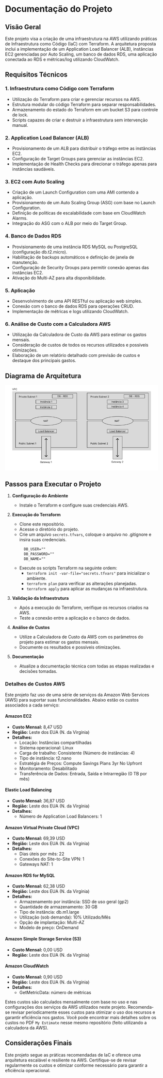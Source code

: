 # Documentação do Projeto

## Visão Geral

Este projeto visa a criação de uma infraestrutura na AWS utilizando práticas de Infraestrutura como Código (IaC) com Terraform. A arquitetura proposta inclui a implementação de um Application Load Balancer (ALB), instâncias EC2 gerenciadas por Auto Scaling, um banco de dados RDS, uma aplicação conectada ao RDS e métricas/log utilizando CloudWatch.

## Requisitos Técnicos

### 1. Infraestrutura como Código com Terraform
- Utilização do Terraform para criar e gerenciar recursos na AWS.
- Estrutura modular do código Terraform para separar responsabilidades.
- Armazenamento do estado do Terraform em um bucket S3 para controle de lock.
- Scripts capazes de criar e destruir a infraestrutura sem intervenção manual.

### 2. Application Load Balancer (ALB)
- Provisionamento de um ALB para distribuir o tráfego entre as instâncias EC2.
- Configuração de Target Groups para gerenciar as instâncias EC2.
- Implementação de Health Checks para direcionar o tráfego apenas para instâncias saudáveis.

### 3. EC2 com Auto Scaling
- Criação de um Launch Configuration com uma AMI contendo a aplicação.
- Provisionamento de um Auto Scaling Group (ASG) com base no Launch Configuration.
- Definição de políticas de escalabilidade com base em CloudWatch Alarms.
- Integração do ASG com o ALB por meio do Target Group.

### 4. Banco de Dados RDS
- Provisionamento de uma instância RDS MySQL ou PostgreSQL (configuração db.t2.micro).
- Habilitação de backups automáticos e definição de janela de manutenção.
- Configuração de Security Groups para permitir conexão apenas das instâncias EC2.
- Ativação do Multi-AZ para alta disponibilidade.

### 5. Aplicação
- Desenvolvimento de uma API RESTful ou aplicação web simples.
- Conexão com o banco de dados RDS para operações CRUD.
- Implementação de métricas e logs utilizando CloudWatch.

### 6. Análise de Custo com a Calculadora AWS
- Utilização da Calculadora de Custo da AWS para estimar os gastos mensais.
- Consideração de custos de todos os recursos utilizados e possíveis otimizações.
- Elaboração de um relatório detalhado com previsão de custos e destaque dos principais gastos.

## Diagrama de Arquitetura

![Diagrama de Arquitetura](./architecture.png)

## Passos para Executar o Projeto

1. **Configuração do Ambiente**
   - Instale o Terraform e configure suas credenciais AWS.
  
2. **Execução do Terraform**
   - Clone este repositório.
   - Acesse o diretório do projeto.
   - Crie um arquivo `secrets.tfvars`, coloque o arquivo no .gitignore e insira suas credenciais.
      ```
        DB_USER=""
        DB_PASSWORD=""
        DB_NAME=""
      ```
   - Execute os scripts Terraform na seguinte ordem:
     - `terraform init -var-file="secrets.tfvars"` para inicializar o ambiente.
     - `terraform plan` para verificar as alterações planejadas.
     - `terraform apply` para aplicar as mudanças na infraestrutura.
  
3. **Validação da Infraestrutura**
   - Após a execução do Terraform, verifique os recursos criados na AWS.
   - Teste a conexão entre a aplicação e o banco de dados.
  
4. **Análise de Custos**
   - Utilize a Calculadora de Custo da AWS com os parâmetros do projeto para estimar os gastos mensais.
   - Documente os resultados e possíveis otimizações.
  
5. **Documentação**
   - Atualize a documentação técnica com todas as etapas realizadas e decisões tomadas.


### Detalhes de Custos AWS

Este projeto faz uso de uma série de serviços da Amazon Web Services (AWS) para suportar suas funcionalidades. Abaixo estão os custos associados a cada serviço:

#### Amazon EC2
- **Custo Mensal:** 8,47 USD
- **Região:** Leste dos EUA (N. da Virgínia)
- **Detalhes:**
  - Locação: Instâncias compartilhadas
  - Sistema operacional: Linux
  - Carga de trabalho: Consistente (Número de instâncias: 4)
  - Tipo de instância: t2.nano
  - Estratégia de Preços: Compute Savings Plans 3yr No Upfront
  - Monitoramento: Desabilitado
  - Transferência de Dados: Entrada, Saída e Intrarregião (0 TB por mês)

#### Elastic Load Balancing
- **Custo Mensal:** 36,87 USD
- **Região:** Leste dos EUA (N. da Virgínia)
- **Detalhes:**
  - Número de Application Load Balancers: 1

#### Amazon Virtual Private Cloud (VPC)
- **Custo Mensal:** 69,39 USD
- **Região:** Leste dos EUA (N. da Virgínia)
- **Detalhes:**
  - Dias úteis por mês: 22
  - Conexões do Site-to-Site VPN: 1
  - Gateways NAT: 1

#### Amazon RDS for MySQL
- **Custo Mensal:** 62,38 USD
- **Região:** Leste dos EUA (N. da Virgínia)
- **Detalhes:**
  - Armazenamento por instância: SSD de uso geral (gp2)
  - Quantidade de armazenamento: 30 GB
  - Tipo de instância: db.m1.large
  - Utilização (sob demanda): 10% Utilizado/Mês
  - Opção de implantação: Multi-AZ
  - Modelo de preço: OnDemand

#### Amazon Simple Storage Service (S3)
- **Custo Mensal:** 0,00 USD
- **Região:** Leste dos EUA (N. da Virgínia)

#### Amazon CloudWatch
- **Custo Mensal:** 0,90 USD
- **Região:** Leste dos EUA (N. da Virgínia)
- **Detalhes:**
  - GetMetricData: número de métricas

Estes custos são calculados mensalmente com base no uso e nas configurações dos serviços da AWS utilizados neste projeto. Recomenda-se revisar periodicamente esses custos para otimizar o uso dos recursos e garantir eficiência nos gastos. Você pode encontrar mais detalhes sobre os custos no PDF `My Estimate` nesse mesmo repositório (feito utilizando a calculadora da AWS).

## Considerações Finais

Este projeto segue as práticas recomendadas de IaC e oferece uma arquitetura escalável e resiliente na AWS. Certifique-se de revisar regularmente os custos e otimizar conforme necessário para garantir a eficiência operacional.